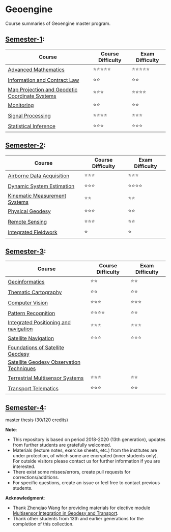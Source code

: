 # Geoengine

Course summaries of Geoengine master program.

## [Semester-1](./semester-1/):

| Course | Course Difficulty | Exam Difficulty |
| ------ | ----------------- | --------------- |
| [Advanced Mathematics](./semester-1/Advanced-Mathematics/) | ⭐️⭐️⭐️⭐️⭐️ | ⭐️⭐️⭐️⭐️⭐️ |
| [Information and Contract Law](./semester-1/Contract-Law/) | ⭐️⭐️ | ⭐️⭐️ |
| [Map Projection and Geodetic Coordinate Systems](./semester-1/Map-Projection/) | ⭐️⭐️⭐️ | ⭐️⭐️⭐️⭐️ |
| [Monitoring](./semester-1/Monitoring/) | ⭐️⭐️ | ⭐️⭐️ |
| [Signal Processing](./semester-1/Signal-processing/) | ⭐️⭐️⭐️⭐️ | ⭐️⭐️⭐️ |
| [Statistical Inference](./semester-1/Statistical-Inference/) | ⭐️⭐️⭐️ | ⭐️⭐️⭐ |

## [Semester-2](./semester-2/):

| Course | Course Difficulty | Exam Difficulty |
| ------ | ----------------- | --------------- |
| [Airborne Data Acquisition](./semester-2/Airborne-Data-Acquisition/) | ⭐️⭐️⭐ | ⭐️⭐️⭐ |
| [Dynamic System Estimation](./semester-2/Dynamic-System-Estimation/) | ⭐️⭐️⭐ | ⭐️⭐️⭐️⭐️ |
| [Kinematic Measurement Systems](./semester-2/Kinematic-Measurement-Systems/) | ⭐️⭐️ | ⭐️⭐️ |
| [Physical Geodesy](./semester-2/Physical-Geodesy/) | ⭐️⭐️⭐ | ⭐️⭐️ |
| [Remote Sensing](./semester-2/Remote-Sensing/) | ⭐️⭐️⭐ | ⭐️⭐️ |
| [Integrated Fieldwork](./semester-2/Integrated-Fieldwork/) | ⭐️ | ⭐️ |

## [Semester-3](./semester-3/):

| Course | Course Difficulty | Exam Difficulty |
| ------ | ----------------- | --------------- |
| [Geoinformatics](./semester-3/Geoinformatics/) | ⭐️⭐️ | ⭐️⭐️ |
| [Thematic Cartography](./semester-3/Thematic-Cartography/) | ⭐️⭐️ | ⭐️⭐️ |
| [Computer Vision](./semester-3/E-Computer-Vision-and-Pattern-Recognition/Computer-Vision/) | ⭐️⭐️⭐️ | ⭐️⭐️⭐️ |
| [Pattern Recognition](./semester-3/E-Computer-Vision-and-Pattern-Recognition/Pattern-Recognition/) | ⭐️⭐️⭐⭐ | ⭐️⭐️ |
| [Integrated Positioning and navigation](./semester-3/E-Navigation/Integrated-Positioning-and-Navigation/) | ⭐️⭐️⭐ | ⭐️⭐️⭐️ |
| [Satellite Navigation](./semester-3/E-Navigation/Satellite-Navigation/) | ⭐️⭐️⭐️ | ⭐️⭐️⭐️ |
| [Foundations of Satellite Geodesy](./semester-3/E-Satellite-Geodesy/Foundations-of-Satellite-Geodesy/) |      |      |
| [Satellite Geodesy Observation Techniques](./semester-3/E-Satellite-Geodesy/Satellite-Geodesy-Observation-Techniques/) |    |    |
| [Terrestrial Multisensor Systems](./semester-3/E-Multisensor-Integration-in-Geodesy-and-Transport/Terrestrial-Multisensor-Systems/) | ⭐️⭐️⭐ | ⭐️⭐️ |
| [Transport Telematics](./semester-3/E-Multisensor-Integration-in-Geodesy-and-Transport/Transport-Telematics/) | ⭐️⭐️⭐ | ⭐️⭐️ |

## [Semester-4](./semester-4/):

master thesis (30/120 credits) 
 
**Note**: 
* This repository is based on period 2018-2020 (13th generation), updates from further students are gratefully welcomed.
* Materials (lecture notes, exercise sheets, etc.) from the institutes are under protection, of which some are encrypted (inner students only). For outside visitors please contact us for further information if you are interested.
* There exist some misses/errors, create pull requests for corrections/additions.
* For specific questions, create an issue or feel free to contact previous students.

**Acknowledgment**: 
* Thank Zhenqiao Wang for providing materials for elective module [Multisensor Integration in Geodesy and Transport](./semester-3/E-Multisensor-Integration-in-Geodesy-and-Transport/).
* Thank other students from 13th and earlier generations for the completion of this collection.

